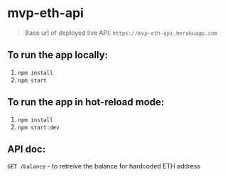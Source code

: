 # mvp-eth-api

> Base url of deployed live API: ```https://mvp-eth-api.herokuapp.com```

## To run the app locally:
1. `npm install`
2. `npm start`

## To run the app in hot-reload mode:
1. `npm install`
2. `npm start:dev`

## API doc:
`GET /balance` - to retreive the balance for hardcoded ETH address

